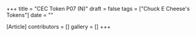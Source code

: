 +++
title = "CEC Token P07 (N)"
draft = false
tags = ["Chuck E Cheese's Tokens"]
date = ""

[Article]
contributors = []
gallery = []
+++